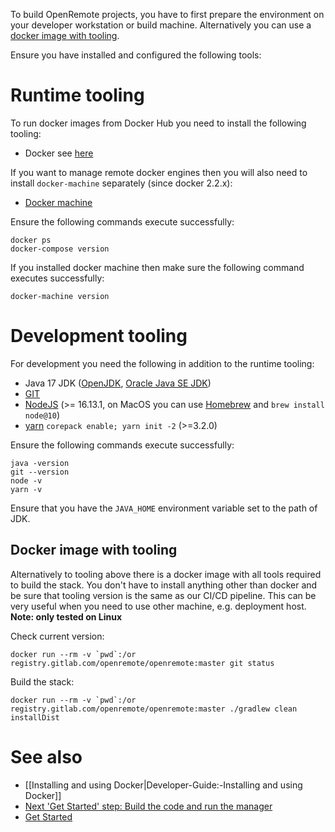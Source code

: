 To build OpenRemote projects, you have to first prepare the environment on your developer workstation or build machine. Alternatively you can use a [docker image with tooling](#docker-image-with-tooling).

Ensure you have installed and configured the following tools:

# Runtime tooling
To run docker images from Docker Hub you need to install the following tooling:
* Docker see [here](https://github.com/openremote/openremote/wiki/Developer-Guide:-Installing-and-using-Docker#local-engine)

If you want to manage remote docker engines then you will also need to install `docker-machine` separately (since docker 2.2.x):

* [Docker machine](https://docs.docker.com/machine/install-machine/)

Ensure the following commands execute successfully:

```
docker ps
docker-compose version
```

If you installed docker machine  then make sure the following command executes successfully:

`docker-machine version`

# Development tooling
For development you need the following in addition to the runtime tooling:

* Java 17 JDK ([OpenJDK](http://openjdk.java.net/), [Oracle Java SE JDK](http://www.oracle.com/technetwork/java/javase/downloads/index.html))
* [GIT](https://git-scm.com/downloads)
* [NodeJS](https://nodejs.org/en/download/current/) (>= 16.13.1, on MacOS you can use [Homebrew](https://brew.sh/) and `brew install node@10`)
* [yarn](https://yarnpkg.com/getting-started/install) `corepack enable; yarn init -2` (>=3.2.0)

Ensure the following commands execute successfully:

```
java -version
git --version
node -v
yarn -v
```

Ensure that you have the `JAVA_HOME` environment variable set to the path of JDK.

## Docker image with tooling

Alternatively to tooling above there is a docker image with all tools required to build the stack. You don't have to
install anything other than docker and be sure that tooling version is the same as our CI/CD pipeline. This can be very
useful when you need to use other machine, e.g. deployment host.
**Note: only tested on Linux**

Check current version:
```
docker run --rm -v `pwd`:/or registry.gitlab.com/openremote/openremote:master git status
```

Build the stack:
```
docker run --rm -v `pwd`:/or registry.gitlab.com/openremote/openremote:master ./gradlew clean installDist
```

# See also

- [[Installing and using Docker|Developer-Guide:-Installing and using Docker]]
- [Next 'Get Started' step: Build the code and run the manager](https://github.com/openremote/openremote/blob/master/README.md)
- [Get Started](https://openremote.io/get-started-iot-platform/)
